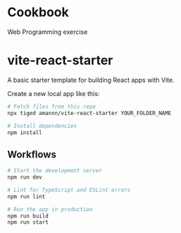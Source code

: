 # Cookbook
Web Programming exercise

# vite-react-starter

A basic starter template for building React apps with Vite.

Create a new local app like this:

```sh
# Fetch files from this repo
npx tiged amannn/vite-react-starter YOUR_FOLDER_NAME

# Install dependencies
npm install
```

## Workflows

```sh
# Start the development server
npm run dev

# Lint for TypeScript and ESLint errors
npm run lint

# Run the app in production
npm run build
npm run start
```